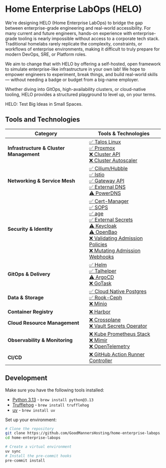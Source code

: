 # Home Enterprise LabOps (HELO)

We're designing HELO (Home Enterprise LabOps) to bridge the gap between enterprise-grade engineering and real-world accessibility. For many current and future engineers, hands-on experience with enterprise-grade tooling is nearly impossible without access to a corporate tech stack. Traditional homelabs rarely replicate the complexity, constraints, or workflows of enterprise environments, making it difficult to truly prepare for modern DevOps, SRE, or Platform roles.

We aim to change that with HELO by offering a self-hosted, open framework to simulate enterprise-like infrastructure in your own lab! We hope to empower engineers to experiment, break things, and build real-world skills — without needing a badge or budget from a big-name employer.

Whether diving into GitOps, high-availability clusters, or cloud-native tooling, HELO provides a structured playground to level up, on your terms.

HELO: Test Big Ideas in Small Spaces.

## Tools and Technologies

| Category                                | Tools & Technologies                                                                                                                                                                                                                                                                                                                                                                                                                                                                                                                          |
| --------------------------------------- | --------------------------------------------------------------------------------------------------------------------------------------------------------------------------------------------------------------------------------------------------------------------------------------------------------------------------------------------------------------------------------------------------------------------------------------------------------------------------------------------------------------------------------------------- |
| **Infrastructure & Cluster Management** | [✅ Talos Linux](https://github.com/siderolabs/talos)<br>[✅ Proxmox](https://proxmox.com/en/)<br>[❌ Cluster API](https://cluster-api.sigs.k8s.io/)<br>[❌ Cluster Autoscaler](https://github.com/kubernetes/autoscaler)                                                                                                                                                                                                                                                                                                                     |
| **Networking & Service Mesh**           | [✅ Cilium/Hubble](https://github.com/cilium/cilium)<br>[✅ Istio](https://istio.io/latest/)<br>[✅ Gateway API](https://gateway-api.sigs.k8s.io/)<br>[✅ External DNS](https://github.com/kubernetes-sigs/external-dns)<br>[⚠️ PowerDNS](https://www.powerdns.com/)                                                                                                                                                                                                                                                                          |
| **Security & Identity**                 | [✅ Cert-Manager](https://cert-manager.io/)<br>[✅ SOPS](https://github.com/getsops/sops)<br>[✅ age](https://github.com/FiloSottile/age)<br>[✅ External Secrets](https://external-secrets.io/latest/)<br>[⚠️ Keycloak](https://www.keycloak.org/)<br>[⚠️ OpenBao](https://openbao.org/)<br>[❌ Validating Admission Policies](https://kubernetes.io/docs/reference/access-authn-authz/validating-admission-policy/)<br>[❌ Mutating Admission Webhooks](https://kubernetes.io/docs/reference/access-authn-authz/mutating-admission-policy/) |
| **GitOps & Delivery**                   | [✅ Helm](https://helm.sh/)<br>[✅ Talhelper](https://github.com/budimanjojo/talhelper)<br>[⚠️ ArgoCD](https://argo-cd.readthedocs.io/en/stable/)<br>[❌ GoTask](https://github.com/go-task/task)                                                                                                                                                                                                                                                                                                                                             |
| **Data & Storage**                      | [✅ Cloud Native Postgres](https://cloudnative-pg.io/)<br>[✅ Rook-Ceph](https://rook.io/)<br>[❌ Minio](https://min.io/)                                                                                                                                                                                                                                                                                                                                                                                                                     |
| **Container Registry**                  | [❌ Harbor](https://goharbor.io/)                                                                                                                                                                                                                                                                                                                                                                                                                                                                                                             |
| **Cloud Resource Management**           | [❌ Crossplane](https://www.crossplane.io/)<br>[❌ Vault Secrets Operator](https://developer.hashicorp.com/vault/docs/deploy/kubernetes/vso)                                                                                                                                                                                                                                                                                                                                                                                                  |
| **Observability & Monitoring**          | [❌ Kube Prometheus Stack](https://artifacthub.io/packages/helm/prometheus-community/kube-prometheus-stack)<br>[❌ Mimir](https://grafana.com/oss/mimir/)<br>[❌ OpenTelemetry](https://opentelemetry.io/)                                                                                                                                                                                                                                                                                                                                    |
| **CI/CD**                               | [❌ GitHub Action Runner Controller](https://github.com/actions/actions-runner-controller)                                                                                                                                                                                                                                                                                                                                                                                                                                                    |

## Development

Make sure you have the following tools installed:

- [Python 3.13](https://www.python.org/downloads/) - `brew install python@3.13`
- [Trufflehog](https://github.com/trufflesecurity/trufflehog) - `brew install trufflehog`
- [uv](https://github.com/astral-sh/uv) - `brew install uv`

Set up your environment:

```bash
# Clone the repository
git clone https://github.com/GoodMannersHosting/home-enterprise-labops.git
cd home-enterprise-labops

# Create a virtual environment
uv sync
# Install the pre-commit hooks
pre-commit install
```
